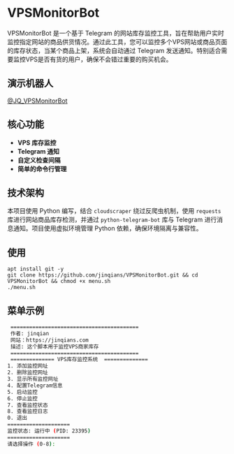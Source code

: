 # VPSMonitorBot
VPSMonitorBot 是一个基于 Telegram 的网站库存监控工具，旨在帮助用户实时监控指定网站的商品供货情况。通过此工具，您可以监控多个VPS网站或商品页面的库存状态，当某个商品上架，系统会自动通过 Telegram 发送通知。特别适合需要监控VPS是否有货的用户，确保不会错过重要的购买机会。

## 演示机器人
[@JQ_VPSMonitorBot](https://t.me/JQ_VPSMonitorBot)

## 核心功能

- **VPS 库存监控**
- **Telegram 通知**
- **自定义检查间隔**
- **简单的命令行管理**

## 技术架构

本项目使用 Python 编写，结合 `cloudscraper` 绕过反爬虫机制，使用 `requests` 库进行网站商品库存检测，并通过 `python-telegram-bot` 库与 Telegram 进行消息通知。项目使用虚拟环境管理 Python 依赖，确保环境隔离与兼容性。

## 使用
```shell
apt install git -y
git clone https://github.com/jinqians/VPSMonitorBot.git && cd VPSMonitorBot && chmod +x menu.sh
./menu.sh
```

## 菜单示例
```bash
 ========================================= 
 作者: jinqian 
 网站：https://jinqians.com 
 描述: 这个脚本用于监控VPS商家库存 
 ========================================= 
 ============== VPS库存监控系统  ============== 
1. 添加监控网址
2. 删除监控网址
3. 显示所有监控网址
4. 配置Telegram信息
5. 启动监控
6. 停止监控
7. 查看监控状态
8. 查看监控日志
0. 退出
====================
监控状态: 运行中 (PID: 23395)
====================
请选择操作 (0-8): 
```
